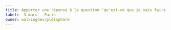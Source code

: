```yaml
---
title: Apporter une réponse à la question "qu'est-ce que je vais faire plus tard ?"
label:  3 mars - Paris
owner: walkingdev/pleinphare
---
```

